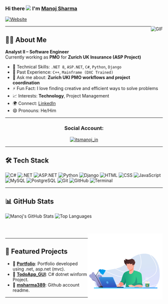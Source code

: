 <!-- **msharma389/msharma389** is a ✨ _special_ ✨ repository because its `README.md` (this file) appears on your GitHub profile. -->

### Hi there <img width="30px" src="https://media.tenor.com/images/3b388fe03da271d2674faf85eb7c3fcd/tenor.gif"> I'm [Manoj Sharma](https://github.com/itsmsdev/)

[![Website](https://img.shields.io/website?label=github.com%2Fitsmsdev&style=for-the-badge&url=https%3A%2F%2Fgithub.com%2Fitsmsdev)](https://github.com/itsmsdev)

<img align="right" alt="GIF" height="160px" src="https://media.giphy.com/media/du3J3cXyzhj75IOgvA/giphy.gif" />

---

## 👨‍💻 About Me

**Analyst II – Software Engineer**  
Currently working as **PMO** for **Zurich UK Insurance (ASP Project)**

- 💾 Technical Skills: `.NET 8`, `ASP.NET`, `C#`, `Python`, `Django`
- 💾 Past Experience: `C++`, `Mainframe (DXC Trained)`
- 💬 Ask me about: **Zurich UKI PMO workflows and project coordination**
- ⚡ Fun Fact: I love finding creative and efficient ways to solve problems
- 📈 Interests: **Technology**, Project Management
- 🌍 Connect: [LinkedIn](https://www.linkedin.com/in/devmansh/)
- 😄 Pronouns: He/Him

---
<h3 align="center">Social Account:</h3>
<p align="center">
<a href="https://twitter.com/itsmanoj_in" target="blank"><img align="center" src="https://raw.githubusercontent.com/rahuldkjain/github-profile-readme-generator/master/src/images/icons/Social/twitter.svg" alt="itsmanoj_in" height="30" width="40" /></a>

---

## 🛠️ Tech Stack

![C#](https://img.shields.io/badge/C%23-239120?style=for-the-badge&logo=c-sharp&logoColor=white)
![.NET](https://img.shields.io/badge/.NET-512BD4?style=for-the-badge&logo=dotnet&logoColor=white)
![ASP.NET](https://img.shields.io/badge/ASP.NET-5C2D91?style=for-the-badge&logo=.net&logoColor=white)
![Python](https://img.shields.io/badge/Python-3776AB?style=for-the-badge&logo=python&logoColor=white)
![Django](https://img.shields.io/badge/Django-092E20?style=for-the-badge&logo=django&logoColor=white)
![HTML](https://img.shields.io/badge/HTML5-E34F26?style=for-the-badge&logo=html5&logoColor=white)
![CSS](https://img.shields.io/badge/CSS3-1572B6?style=for-the-badge&logo=css3&logoColor=white)
![JavaScript](https://img.shields.io/badge/JavaScript-F7DF1E?style=for-the-badge&logo=javascript&logoColor=black)
![MySQL](https://img.shields.io/badge/MySQL-005C84?style=for-the-badge&logo=mysql&logoColor=white)
![PostgreSQL](https://img.shields.io/badge/PostgreSQL-336791?style=for-the-badge&logo=postgresql&logoColor=white)
![Git](https://img.shields.io/badge/Git-F05032?style=for-the-badge&logo=git&logoColor=white)
![GitHub](https://img.shields.io/badge/GitHub-181717?style=for-the-badge&logo=github&logoColor=white)
![Terminal](https://img.shields.io/badge/Terminal-black?style=for-the-badge&logo=gnubash&logoColor=white)

---

## 📊 GitHub Stats

![Manoj's GitHub Stats](https://github-readme-stats.vercel.app/api?username=itsmsdev&show_icons=true&hide_rank=true)
![Top Languages](https://github-readme-stats.vercel.app/api/top-langs/?username=itsmsdev&layout=compact)

<br />
<br />

<img align="right" height="211" width="240" alt="GIF" src="43885-laptop-working.gif" />


---

## 📌 Featured Projects

- 🔗 [**Portfolio**](https://github.dxc.com/msharma389/myportfolio): Portfolio developed using .net, asp.net (mvc).
- 🔗 [**TodoApp_GUI**](https://github.dxc.com/msharma389/TodoAPP_GUI): C# dotnet winform Project.
- 🔗 [**msharma389**](https://github.dxc.com/msharma389/msharma389): Github account readme.

---



